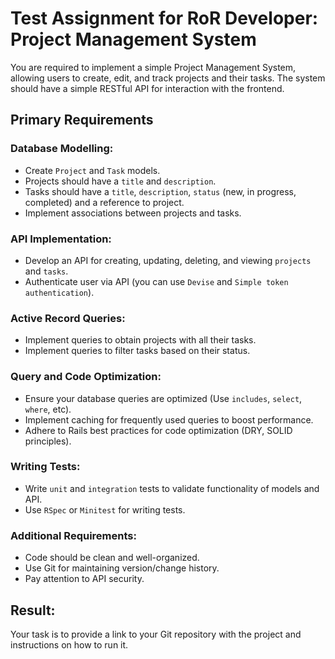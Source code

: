 # Test Assignment for RoR Developer: Project Management System

You are required to implement a simple Project Management System, allowing users to create, edit, and track projects and their tasks. The system should have a simple RESTful API for interaction with the frontend.

## Primary Requirements
### Database Modelling:
- Create `Project` and `Task` models.
- Projects should have a `title` and `description`.
- Tasks should have a `title`, `description`, `status` (new, in progress, completed) and a reference to project.
- Implement associations between projects and tasks.

### API Implementation:
- Develop an API for creating, updating, deleting, and viewing `projects` and `tasks`.
- Authenticate user via API (you can use `Devise` and `Simple token authentication`).

### Active Record Queries:
- Implement queries to obtain projects with all their tasks.
- Implement queries to filter tasks based on their status.

### Query and Code Optimization:
- Ensure your database queries are optimized (Use `includes`, `select`, `where`, etc).
- Implement caching for frequently used queries to boost performance.
- Adhere to Rails best practices for code optimization (DRY, SOLID principles).

### Writing Tests:
- Write `unit` and `integration` tests to validate functionality of models and API.
- Use `RSpec` or `Minitest` for writing tests.

### Additional Requirements:
- Code should be clean and well-organized.
- Use Git for maintaining version/change history.
- Pay attention to API security.

## Result:
Your task is to provide a link to your Git repository with the project and instructions on how to run it.